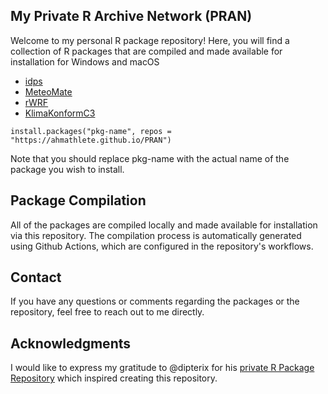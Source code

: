 ## My Private R Archive Network (PRAN)

Welcome to my personal R package repository! Here, you will find a collection of R packages that are compiled and made available for installation for Windows and macOS

- [idps](https://github.com/ahmathlete/idps)
- [MeteoMate](https://github.com/ahmathlete/MeteoMate)
- [rWRF](https://github.com/ahmathlete/rWRF)
- [KlimaKonformC3](https://github.com/ahmathlete/KlimaKonformC3)

```{r}
install.packages("pkg-name", repos = "https://ahmathlete.github.io/PRAN")
```

Note that you should replace pkg-name with the actual name of the package you wish to install.

## Package Compilation

All of the packages are compiled locally and made available for installation via 
this repository. The compilation process is automatically generated using Github
Actions, which are configured in the repository's workflows.

## Contact

If you have any questions or comments regarding the packages or the repository,
feel free to reach out to me directly.


## Acknowledgments

I would like to express my gratitude to @dipterix for his [private R Package Repository](https://dipterix.org/drat/)
 which inspired creating this repository.
